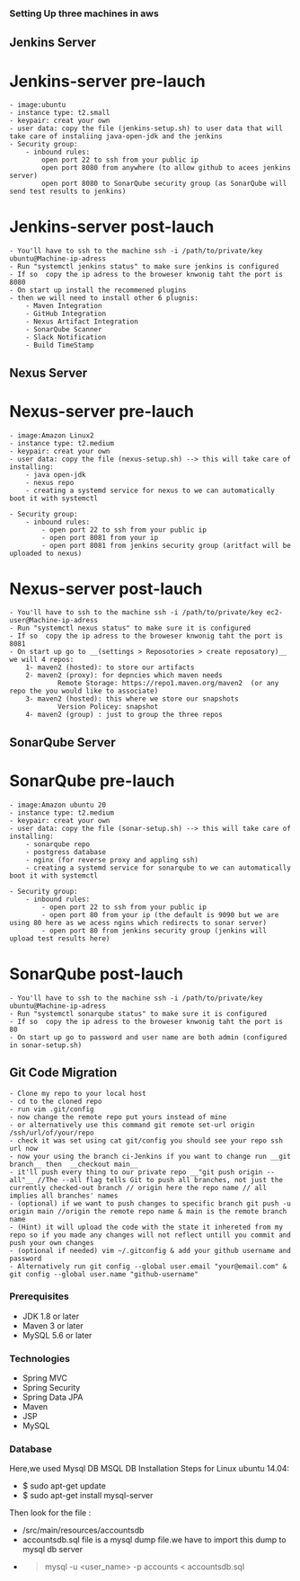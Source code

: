 ### Setting Up three machines in aws 

## Jenkins Server 
# Jenkins-server pre-lauch
    - image:ubuntu
    - instance type: t2.small
    - keypair: creat your own
    - user data: copy the file (jenkins-setup.sh) to user data that will take care of instaliing java-open-jdk and the jenkins
    - Security group:
        - inbound rules: 
            open port 22 to ssh from your public ip
            open port 8080 from anywhere (to allow github to acees jenkins server)
            open port 8080 to SonarQube security group (as SonarQube will send test results to jenkins)



# Jenkins-server post-lauch    
    - You'll have to ssh to the machine ssh -i /path/to/private/key ubuntu@Machine-ip-adress   
    - Run "systemctl jenkins status" to make sure jenkins is configured 
    - If so  copy the ip adress to the broweser knwonig taht the port is 8080
    - On start up install the recommened plugins
    - then we will need to install other 6 plugnis:
        - Maven Integration
        - GitHub Integration 
        - Nexus Artifact Integration
        - SonarQube Scanner
        - Slack Notification
        - Build TimeStamp

## Nexus Server 
# Nexus-server pre-lauch
    - image:Amazon Linux2
    - instance type: t2.medium
    - keypair: creat your own
    - user data: copy the file (nexus-setup.sh) --> this will take care of installing:
        - java open-jdk
        - nexus repo
        - creating a systemd service for nexus to we can automatically boot it with systemctl

    - Security group:
        - inbound rules: 
            - open port 22 to ssh from your public ip
            - open port 8081 from your ip
            - open port 8081 from jenkins security group (aritfact will be uploaded to nexus)


# Nexus-server post-lauch    
    - You'll have to ssh to the machine ssh -i /path/to/private/key ec2-user@Machine-ip-adress   
    - Run "systemctl nexus status" to make sure it is configured 
    - If so  copy the ip adress to the broweser knwonig taht the port is 8081
    - On start up go to __(settings > Reposotories > create reposatory)__ we will 4 repos:
        1- maven2 (hosted): to store our artifacts
        2- maven2 (proxy): for depncies which maven needs
                Remote Storage: https://repo1.maven.org/maven2  (or any repo the you would like to associate) 
        3- maven2 (hosted): this where we store our snapshots
                Version Policey: snapshot
        4- maven2 (group) : just to group the three repos                
    
## SonarQube Server 
# SonarQube pre-lauch
    - image:Amazon ubuntu 20
    - instance type: t2.medium
    - keypair: creat your own
    - user data: copy the file (sonar-setup.sh) --> this will take care of installing:
        - sonarqube repo
        - postgress database
        - nginx (for reverse proxy and appling ssh)
        - creating a systemd service for sonarqube to we can automatically boot it with systemctl

    - Security group:
        - inbound rules: 
            - open port 22 to ssh from your public ip
            - open port 80 from your ip (the default is 9090 but we are using 80 here as we acess ngins which redirects to sonar server)
            - open port 80 from jenkins security group (jenkins will upload test results here)


# SonarQube post-lauch    
    - You'll have to ssh to the machine ssh -i /path/to/private/key ubuntu@Machine-ip-adress   
    - Run "systemctl sonarqube status" to make sure it is configured 
    - If so  copy the ip adress to the broweser knwonig taht the port is 80
    - On start up go to password and user name are both admin (configured in sonar-setup.sh)

    

## Git Code Migration
    - Clone my repo to your local host
    - cd to the cloned repo
    - run vim .git/config
    - now change the remote repo put yours instead of mine
    - or alternatively use this command git remote set-url origin /ssh/url/of/your/repo
    - check it was set using cat git/config you should see your repo ssh url now
    - now your using the branch ci-Jenkins if you want to change run __git branch__ then  __checkout main__
    - it'll push every thing to our private repo __"git push origin --all"__ //The --all flag tells Git to push all branches, not just the currently checked-out branch // origin here the repo name // all implies all branches' names
    - (optional) if we want to push changes to specific branch git push -u origin main //origin the remote repo name & main is the remote branch name
    - (Hint) it will upload the code with the state it inhereted from my repo so if you made any changes will not reflect untill you commit and push your own changes
    - (optional if needed) vim ~/.gitconfig & add your github username and password
    - Alternatively run git config --global user.email "your@email.com" & git config --global user.name "github-username"



####
### Prerequisites
- JDK 1.8 or later
- Maven 3 or later
- MySQL 5.6 or later

### Technologies 
- Spring MVC
- Spring Security
- Spring Data JPA
- Maven
- JSP
- MySQL
### Database
Here,we used Mysql DB 
MSQL DB Installation Steps for Linux ubuntu 14.04:
- $ sudo apt-get update
- $ sudo apt-get install mysql-server

Then look for the file :
- /src/main/resources/accountsdb
- accountsdb.sql file is a mysql dump file.we have to import this dump to mysql db server
- > mysql -u <user_name> -p accounts < accountsdb.sql


